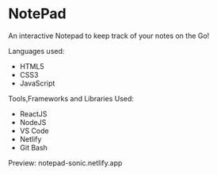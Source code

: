 # NotePad
An interactive Notepad to keep track of your notes on the Go!

Languages used:
<ul>
<li>HTML5</li>
<li>CSS3</li>
<li>JavaScript</li>
</ul>

Tools,Frameworks and Libraries Used:
<ul>
<li>ReactJS</li>
<li>NodeJS</li>
<li>VS Code</li>
<li>Netlify</li>
<li>Git Bash</li>
</ul>

Preview: notepad-sonic.netlify.app
